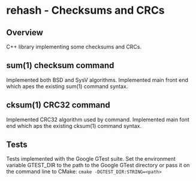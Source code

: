 # rehash - Checksums and CRCs

## Overview
C++ library implementing some checksums and CRCs.

## sum(1) checksum command
Implemented both BSD and SysV algorithms.
Implemented main front end which apes the existing sum(1) command syntax.

## cksum(1) CRC32 command
Implemented CRC32 algorithm used by command.
Implemented main font end which aps the existing cksum(1) command syntax.

## Tests
Tests implemented with the Google GTest suite.
Set the environment variable GTEST_DIR to the path to the Google GTest directory or pass it on the command line to CMake:
    `cmake -DGTEST_DIR:STRING=<path>`
